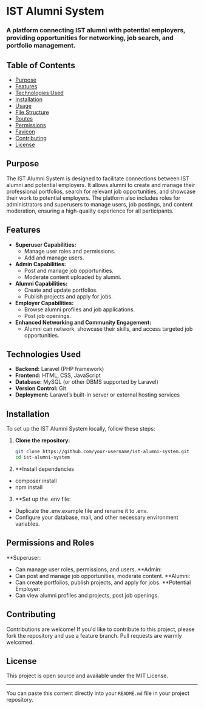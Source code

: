 # IST Alumni System

### A platform connecting IST alumni with potential employers, providing opportunities for networking, job search, and portfolio management.

## Table of Contents

- [Purpose](#purpose)
- [Features](#features)
- [Technologies Used](#technologies-used)
- [Installation](#installation)
- [Usage](#usage)
- [File Structure](#file-structure)
- [Routes](#routes)
- [Permissions](#permissions)
- [Favicon](#favicon)
- [Contributing](#contributing)
- [License](#license)

## Purpose

The IST Alumni System is designed to facilitate connections between IST alumni and potential employers. It allows alumni to create and manage their professional portfolios, search for relevant job opportunities, and showcase their work to potential employers. The platform also includes roles for administrators and superusers to manage users, job postings, and content moderation, ensuring a high-quality experience for all participants.

## Features

- **Superuser Capabilities:**
  - Manage user roles and permissions.
  - Add and manage users.
- **Admin Capabilities:**
  - Post and manage job opportunities.
  - Moderate content uploaded by alumni.
- **Alumni Capabilities:**
  - Create and update portfolios.
  - Publish projects and apply for jobs.
- **Employer Capabilities:**
  - Browse alumni profiles and job applications.
  - Post job openings.
- **Enhanced Networking and Community Engagement:**
  - Alumni can network, showcase their skills, and access targeted job opportunities.

## Technologies Used

- **Backend:** Laravel (PHP framework)
- **Frontend:** HTML, CSS, JavaScript
- **Database:** MySQL (or other DBMS supported by Laravel)
- **Version Control:** Git
- **Deployment:** Laravel’s built-in server or external hosting services

## Installation

To set up the IST Alumni System locally, follow these steps:

1. **Clone the repository:**
   ```bash
   git clone https://github.com/your-username/ist-alumni-system.git
   cd ist-alumni-system
2. **Install dependencies
 - composer install
 - npm install
3. **Set up the .env file:

 - Duplicate the .env.example file and rename it to .env.
 - Configure your database, mail, and other necessary environment variables.

## Permissions and Roles
**Superuser:
 - Can manage user roles, permissions, and users.
**Admin:
 - Can post and manage job opportunities, moderate content.
**Alumni:
 - Can create portfolios, publish projects, and apply for jobs.
**Potential Employer:
 - Can view alumni profiles and projects, post job openings.

## Contributing
Contributions are welcome! If you'd like to contribute to this project, please fork the repository and use a feature branch. Pull requests are warmly welcomed.

## License
This project is open source and available under the MIT License.

---

You can paste this content directly into your `README.md` file in your project repository.
